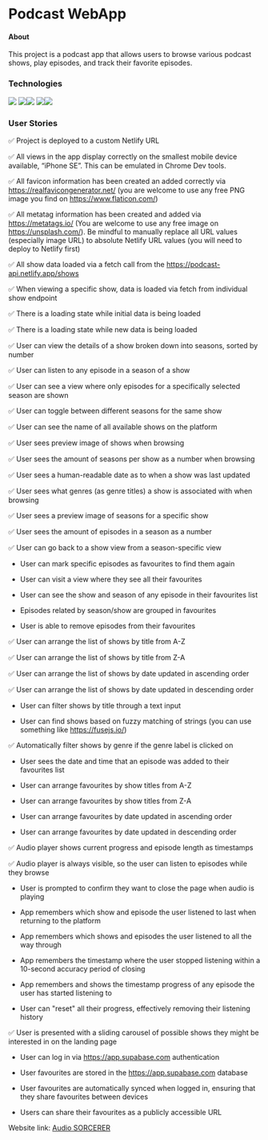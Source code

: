 # Podcast WebApp
#### About
This project is a podcast app that allows users to browse various podcast shows, play episodes, and track their favorite episodes.

### Technologies
<img src="https://img.shields.io/badge/HTML5-E34F26?style=for-the-badge&logo=html5&logoColor=white" />
<img src="https://img.shields.io/badge/CSS3-1572B6?style=for-the-badge&logo=css3&logoColor=white" /><img src="https://img.shields.io/badge/Sass-CC6699?style=for-the-badge&logo=sass&logoColor=white" />
<img src="https://img.shields.io/badge/JavaScript-323330?style=for-the-badge&logo=javascript&logoColor=F7DF1E" /><img src="https://img.shields.io/badge/React-20232A?style=for-the-badge&logo=react&logoColor=61DAFB" />


### User Stories
 
✅ Project is deployed to a custom Netlify URL

✅ All views in the app display correctly on the smallest mobile device available, “iPhone SE”. This can be emulated in Chrome Dev tools.

✅ All favicon information has been created an added correctly via https://realfavicongenerator.net/ (you are welcome to use any free PNG image you find on https://www.flaticon.com/)

✅ All metatag information has been created and added via https://metatags.io/ (You are welcome to use any free image on https://unsplash.com/). Be mindful to manually replace all URL values (especially image URL) to absolute Netlify URL values (you will need to deploy to Netlify first)

✅ All show data loaded via a fetch call from the https://podcast-api.netlify.app/shows

✅ When viewing a specific show, data is loaded via fetch from individual show endpoint

✅ There is a loading state while initial data is being loaded

✅ There is a loading state while new data is being loaded

✅ User can view the details of a show broken down into seasons, sorted by number

✅ User can listen to any episode in a season of a show

✅ User can see a view where only episodes for a specifically selected season are shown

✅ User can toggle between different seasons for the same show

✅ User can see the name of all available shows on the platform

✅ User sees preview image of shows when browsing

✅ User sees the amount of seasons per show as a number when browsing

✅ User sees a human-readable date as to when a show was last updated

✅ User sees what genres (as genre titles) a show is associated with when browsing

✅ User sees a preview image of seasons for a specific show

✅ User sees the amount of episodes in a season as a number

✅ User can go back to a show view from a season-specific view

- User can mark specific episodes as favourites to find them again

- User can visit a view where they see all their favourites

- User can see the show and season of any episode in their favourites list

- Episodes related by season/show are grouped in favourites

- User is able to remove episodes from their favourites

✅ User can arrange the list of shows by title from A-Z

✅ User can arrange the list of shows by title from Z-A

✅ User can arrange the list of shows by date updated in ascending order

✅ User can arrange the list of shows by date updated in descending order

- User can filter shows by title through a text input

- User can find shows based on fuzzy matching of strings (you can use something like https://fusejs.io/)

✅ Automatically filter shows by genre if the genre label is clicked on

- User sees the date and time that an episode was added to their favourites list

- User can arrange favourites by show titles from A-Z

- User can arrange favourites by show titles from Z-A

- User can arrange favourites by date updated in ascending order

- User can arrange favourites by date updated in descending order

✅ Audio player shows current progress and episode length as timestamps

✅ Audio player is always visible, so the user can listen to episodes while they browse

- User is prompted to confirm they want to close the page when audio is playing

- App remembers which show and episode the user listened to last when returning to the platform

- App remembers which shows and episodes the user listened to all the way through

- App remembers the timestamp where the user stopped listening within a 10-second accuracy period of closing

- App remembers and shows the timestamp progress of any episode the user has started listening to

- User can "reset" all their progress, effectively removing their listening history

✅ User is presented with a sliding carousel of possible shows they might be interested in on the landing page

- User can log in via https://app.supabase.com authentication

- User favourites are stored in the https://app.supabase.com database

- User favourites are automatically synced when logged in, ensuring that they share favourites between devices

- Users can share their favourites as a publicly accessible URL

Website link: [Audio SORCERER](https://deluxe-florentine-8fa394.netlify.app/)